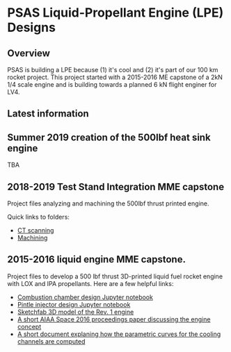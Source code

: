 # PSAS Liquid-Propellant Engine (LPE) Designs

## Overview

PSAS is building a LPE because (1) it's cool and (2) it's part of our 100 km rocket project. This project started with a 2015-2016 ME capstone of a 2kN 1/4 scale engine and is building towards a planned 6 kN flight enginer for LV4.

## Latest information

## Summer 2019 creation of the 500lbf heat sink engine

TBA

## 2018-2019 Test Stand Integration MME capstone

Project files analyzing and machining the 500lbf thrust printed engine.

Quick links to folders:
* [CT scanning](https://github.com/psas/liquid-propellant-engine/tree/master/2kN/CT%20scanning) <br>
* [Machining](https://github.com/psas/liquid-propellant-engine/tree/master/2kN/Machining)

## 2015-2016 liquid engine MME capstone.

Project files to develop a 500 lbf thrust 3D-printed liquid fuel rocket engine with LOX and IPA propellants. Here are a few helpful links:

* [Combustion chamber design Jupyter notebook](https://nbviewer.jupyter.org/github/psas/liquid-engine-capstone-2015/blob/master/2kN/analysis/Jupyter_Notebooks/LFRE.ipynb)
* [Pintle injector design Jupyter notebook](https://nbviewer.jupyter.org/github/psas/liquid-engine-capstone-2015/blob/master/2kN/analysis/Jupyter_Notebooks/Pintle%20Injector.ipynb)
* [Sketchfab 3D model of the Rev. 1 engine](https://sketchfab.com/models/ce8a3ff7d1e2417f9e614df5d085f7b0)
* [A short AIAA Space 2016 proceedings paper discussing the engine concept](https://github.com/psas/liquid-engine-capstone-2015/blob/master/2kN/doc/AIAA%20Space%20Proceedings/AIAA_Space_2016_Proceedings__LFRE_.pdf)
* [A short document explaning how the parametric curves for the cooling channels are computed](https://github.com/psas/liquid-engine-capstone-2015/blob/master/2kN/doc/Nozzle_Construction_docs/Cooling_Channel_Geometry_complete.pdf)
